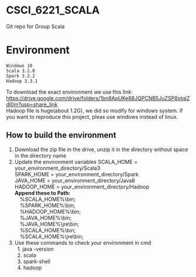 # CSCI_6221_SCALA
Git repo for Group Scala  
# Environment      
    Windows 10  
    Scala 3.2.0  
    Spark 3.2.2  
    Hadoop 3.3.1  
To download the exact environment we use this link:  
https://drive.google.com/drive/folders/1bn8ApUKe88JQPCNB5JuZSP8xtqjZdI0m?usp=share_link  
Hadoop file is huge(about 1.2G), we did so modify for windows system. If you want to reproduce this project, pleas use windows instead of linux.
## How to build the environment 
1. Download the zip file in the drive, unzip it in the directory without space in the directory name
2. Update the environment variables 
    SCALA_HOME = your_environment_directory/Scala3  
    SPARK_HOME = your_environment_directory/Spark  
    JAVA_HOME = your_environment_directory/Java8  
    HADOOP_HOME = your_environment_directory/Hadoop  
    **Append these to Path:**   
&ensp;&ensp;%SCALA_HOME%\bin;  
&ensp;&ensp;%SPARK_HOME%\bin;  
&ensp;&ensp;%HADOOP_HOME%\bin;  
&ensp;&ensp;%JAVA_HOME%\bin;  
&ensp;&ensp;%JAVA_HOME%\jre\bin;  
&ensp;&ensp;%SCALA_HOME%\bin;  
&ensp;&ensp;%SCALA_HOME%\jre\bin;  
1. Use these commands to check your environment in cmd  
&ensp;1. java -version  
&ensp;2. scala  
&ensp;3. spark-shell  
&ensp;4. hadoop  
    

